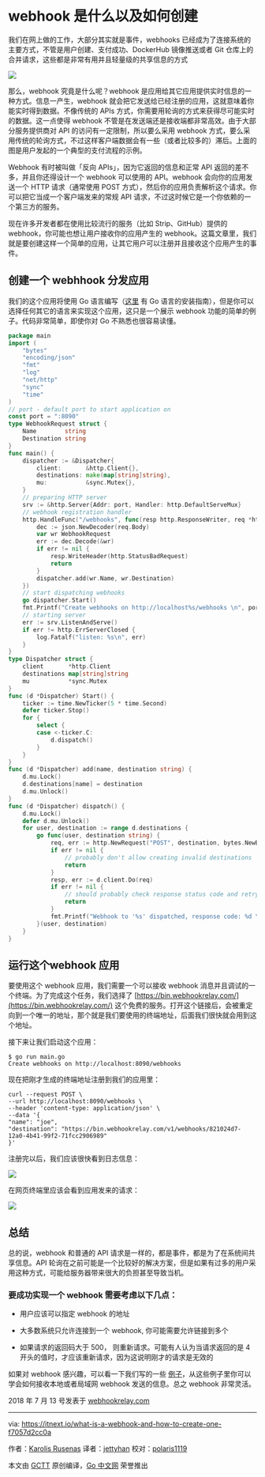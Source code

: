 # webhook 是什么以及如何创建

我们在网上做的工作，大部分其实就是事件，webhooks 已经成为了连接系统的主要方式，不管是用户创建、支付成功、DockerHub 镜像推送或者 Git 仓库上的合并请求，这些都是非常有用并且轻量级的共享信息的方式

![](https://cdn-images-1.medium.com/max/800/1*eyc16Ydypz4g8Y4WJMbSHA.png)

那么，webhook 究竟是什么呢？webhook 是应用给其它应用提供实时信息的一种方式。信息一产生，webhook 就会把它发送给已经注册的应用，这就意味着你能实时得到数据。不像传统的 APIs 方式，你需要用轮询的方式来获得尽可能实时的数据。这一点使得 webhook 不管是在发送端还是接收端都非常高效。由于大部分服务提供商对 API 的访问有一定限制，所以要么采用 webhook 方式，要么采用传统的轮询方式，不过这样客户端数据会有一些（或者比较多的）滞后。上面的图是用户发起的一个典型的支付流程的示例。

Webhook 有时被叫做「反向 APIs」，因为它返回的信息和正常 API 返回的差不多，并且你还得设计一个 webhook 可以使用的 API。webhook 会向你的应用发送一个 HTTP 请求（通常使用 POST 方式），然后你的应用负责解析这个请求。你可以把它当成一个客户端发来的常规 API 请求，不过这时候它是一个你依赖的一个第三方的服务。


现在许多开发者都在使用比较流行的服务（比如 Strip、GitHub）提供的 webhook，你可能也想让用户接收你的应用产生的 webhook。这篇文章里，我们就是要创建这样一个简单的应用，让其它用户可以注册并且接收这个应用产生的事件。

## 创建一个 webhhook 分发应用

我们的这个应用将使用 Go 语言编写（[这里](https://golang.org/doc/install) 有 Go 语言的安装指南），但是你可以选择任何其它的语言来实现这个应用，这只是一个展示 webhook 功能的简单的例子。代码非常简单，即使你对 Go 不熟悉也很容易读懂。

``` go
package main
import (
    "bytes"
    "encoding/json"
    "fmt"
    "log"
    "net/http"
    "sync"
    "time"
)
// port - default port to start application on
const port = ":8090"
type WebhookRequest struct {
    Name        string
    Destination string
}
func main() {
    dispatcher := &Dispatcher{
        client:       &http.Client{},
        destinations: make(map[string]string),
        mu:           &sync.Mutex{},
    }
    // preparing HTTP server
    srv := &http.Server{Addr: port, Handler: http.DefaultServeMux}
    // webhook registration handler
    http.HandleFunc("/webhooks", func(resp http.ResponseWriter, req *http.Request) {
        dec := json.NewDecoder(req.Body)
        var wr WebhookRequest
        err := dec.Decode(&wr)
        if err != nil {
            resp.WriteHeader(http.StatusBadRequest)
            return
        }
        dispatcher.add(wr.Name, wr.Destination)
    })
    // start dispatching webhooks
    go dispatcher.Start()
    fmt.Printf("Create webhooks on http://localhost%s/webhooks \n", port)
    // starting server
    err := srv.ListenAndServe()
    if err != http.ErrServerClosed {
        log.Fatalf("listen: %s\n", err)
    }
}
type Dispatcher struct {
    client       *http.Client
    destinations map[string]string
    mu           *sync.Mutex
}
func (d *Dispatcher) Start() {
    ticker := time.NewTicker(5 * time.Second)
    defer ticker.Stop()
    for {
        select {
        case <-ticker.C:
            d.dispatch()
        }
    }
}
func (d *Dispatcher) add(name, destination string) {
    d.mu.Lock()
    d.destinations[name] = destination
    d.mu.Unlock()
}
func (d *Dispatcher) dispatch() {
    d.mu.Lock()
    defer d.mu.Unlock()
    for user, destination := range d.destinations {
        go func(user, destination string) {
            req, err := http.NewRequest("POST", destination, bytes.NewBufferString(fmt.Sprintf("Hello %s, current time is %s", user, time.Now().String())))
            if err != nil {
                // probably don't allow creating invalid destinations
                return
            }
            resp, err := d.client.Do(req)
            if err != nil {
                // should probably check response status code and retry if it's timeout or 500
                return
            }
            fmt.Printf("Webhook to '%s' dispatched, response code: %d \n", destination, resp.StatusCode)
        }(user, destination)
    }
}
```

## 运行这个webhook 应用

要使用这个 webhook 应用，我们需要一个可以接收 webhook 消息并且调试的一个终端。为了完成这个任务，我们选择了 [https://bin.webhookrelay.com/](https://bin.webhookrelay.com/) 这个免费的服务。打开这个链接后，会被重定向到一个唯一的地址，那个就是我们要使用的终端地址，后面我们很快就会用到这个地址。

接下来让我们启动这个应用：

```
$ go run main.go
Create webhooks on http://localhost:8090/webhooks
```

现在把刚才生成的终端地址注册到我们的应用里：

```
curl --request POST \
--url http://localhost:8090/webhooks \
--header 'content-type: application/json' \
--data '{
"name": "joe",
"destination": "https://bin.webhookrelay.com/v1/webhooks/821024d7-12a0-4b41-99f2-71fcc2906989"
}'
```

注册完以后，我们应该很快看到日志信息：

![](https://cdn-images-1.medium.com/max/800/1*6EAbArGwf9qwKJ1A0TkOAw.png)

在网页终端里应该会看到应用发来的请求：

![](https://cdn-images-1.medium.com/max/800/1*wyDj5tcydPq7KrJzBmEBAA.png)

## 总结

总的说，webhook 和普通的 API 请求是一样的，都是事件，都是为了在系统间共享信息。API 轮询在之前可能是一个比较好的解决方案，但是如果有过多的用户采用这种方式，可能给服务器带来很大的负担甚至导致当机。

### 要成功实现一个 webhook 需要考虑以下几点：

- 用户应该可以指定 webhook 的地址

- 大多数系统只允许连接到一个 webhook, 你可能需要允许链接到多个

- 如果请求的返回码大于 500， 则重新请求。可能有人认为当请求返回的是
4 开头的值时，才应该重新请求，因为这说明刚才的请求是无效的

如果对 webhook 感兴趣，可以看一下我们写的一些 [例子](https://webhookrelay.com/v1/examples/receiving-webhooks-on-localhost.html)，从这些例子里你可以学会如何接收本地或者局域网 webhook 发送的信息。总之 webhook 非常灵活。

2018 年 7 月 13 号发表于 [webhookrelay.com](https://webhookrelay.com/blog/2018/07/13/how-to-create-webhook/)

----------------

via: https://itnext.io/what-is-a-webhook-and-how-to-create-one-f7057d2cc0a

作者：[Karolis Rusenas](https://itnext.io/@karolis.rusenas)
译者：[jettyhan](https://github.com/jettyhan)
校对：[polaris1119](https://github.com/polaris1119)

本文由 [GCTT](https://github.com/studygolang/GCTT) 原创编译，[Go 中文网](https://studygolang.com/) 荣誉推出
